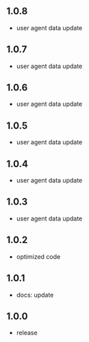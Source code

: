 ## 1.0.8

- user agent data update

## 1.0.7

- user agent data update

## 1.0.6

- user agent data update

## 1.0.5

- user agent data update

## 1.0.4

- user agent data update

## 1.0.3

- user agent data update

## 1.0.2

- optimized code

## 1.0.1

- docs: update

## 1.0.0

- release
